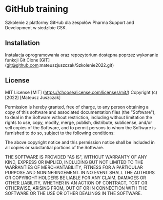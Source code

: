 # GitHub training
Szkolenie z platformy GitHub dla zespołów Pharma Support and Development w siedzibie GSK.

## Installation
Instalacja oprogramowania oraz repozytorium dostępna poprzez wykonanie funkcji Git Clone 
[GIT] (git@github.com:mateuszjuszczak/Szkolenie2022.git)

## License
MIT License
[MIT] (https://choosealicense.com/licenses/mit/)
Copyright (c) [2022] [Mateusz Juszczak]

Permission is hereby granted, free of charge, to any person obtaining a copy
of this software and associated documentation files (the "Software"), to deal
in the Software without restriction, including without limitation the rights
to use, copy, modify, merge, publish, distribute, sublicense, and/or sell
copies of the Software, and to permit persons to whom the Software is
furnished to do so, subject to the following conditions:

The above copyright notice and this permission notice shall be included in all
copies or substantial portions of the Software.

THE SOFTWARE IS PROVIDED "AS IS", WITHOUT WARRANTY OF ANY KIND, EXPRESS OR
IMPLIED, INCLUDING BUT NOT LIMITED TO THE WARRANTIES OF MERCHANTABILITY,
FITNESS FOR A PARTICULAR PURPOSE AND NONINFRINGEMENT. IN NO EVENT SHALL THE
AUTHORS OR COPYRIGHT HOLDERS BE LIABLE FOR ANY CLAIM, DAMAGES OR OTHER
LIABILITY, WHETHER IN AN ACTION OF CONTRACT, TORT OR OTHERWISE, ARISING FROM,
OUT OF OR IN CONNECTION WITH THE SOFTWARE OR THE USE OR OTHER DEALINGS IN THE
SOFTWARE.